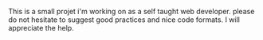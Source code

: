 This is a small projet i'm working on as a self taught web developer. please do not hesitate to suggest good practices and nice code formats. I will appreciate the help.